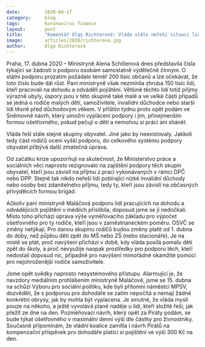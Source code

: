 ```yaml
---
date:         2020-04-17
category:     blog
tags:         koronavirus finance
layout:       post
title:        "Komentář Olgy Richterové: Vláda stále neřeší situaci lidí pracujících na dohodu"
image:        articles/2020/richterova.jpg
author:       Olga Richterová
--- 
```


 

Praha, 17. dubna 2020 – Ministryně Alena Schillerová dnes představila čísla týkající se žádostí o podporu osobám samostatně výdělečně činným. O státní podporu prozatím požádalo téměř 200 tisíc občanů a lze očekávat, že toto číslo bude dál růst. Paní ministryně však nezmínila zhruba 150 tisíc lidí, kteří pracovali na dohodu a odváděli pojištění. Většině těchto lidí totiž příjmy výrazně ubyly, úspory jsou v této skupině také malé a ve velké části případů se jedná o rodiče malých dětí, samoživitele, invalidní důchodce nebo starší lidi těsně před důchodovým věkem. V příštím týdnu proto opět podám ve Sněmovně návrh, který umožní vyplácení podpory i jim, přinejmenším formou ošetřovného, pokud pečují o děti a nemohou si práci ani shánět.

Vláda řeší stále stejné skupiny obyvatel. Jiné jako by neexistovaly. Jakkoli tedy část rodičů ocení vyšší podporu, do celkového systému podpory obyvatel přibývá další zmatečná úprava.

Od začátku krize upozorňuji na skutečnost, že Ministerstvo práce a sociálních věcí naprosto rezignovalo na zajištění podpory těch skupin obyvatel, kteří jsou závislí na příjmu z prací vykonávaných v rámci DPČ nebo DPP. Stejně tak nikdo neřeší lidi pobírající nízké invalidní důchody nebo osoby bez zdanitelného příjmu, tedy ty, kteří jsou závislí na občasných přivýdělcích formou brigád.

Ačkoliv paní ministryně Maláčová podporu lidí pracujících na dohodu a odvádějících pojištění v médiích přislíbila, doposud jsme se jí nedočkali. Místo toho přichází úprava výše vyměřovacího základu pro výpočet ošetřovného pro ty rodiče, kteří jsou v zaměstnaneckém poměru. OSVČ se změny netýkají. Pro danou skupinu rodičů budou změny platit od 1. dubna do doby, než půjdou děti zpět do MŠ nebo ZŠ (nebo stacionáře). Je na místě se ptát, proč navýšení přichází v době, kdy vláda posílá pomalu děti zpět do školy, a proč nevyužije naopak prostředky pro podporu těch, kteří nedostali doposud nic, případně pro navýšení mimořádné okamžité pomoci pro nejohroženější rodiče samoživitele.

Jsme opět svědky naprosto nesystémového přístupu. Alarmující je, že navzdory mediálním prohlášením ministryně Maláčové, jsme se 15. dubna na schůzi Výboru pro sociální politiku, kde byli přítomni náměstci MPSV, dozvěděli, že s podporou pro dohodáře se zatím nepočítá a nemají žádné konkrétní obrysy, jak by mohla být vyplacena. Je smutné, že vláda myslí pouze na někoho, a ještě vyvolává plané naděje u lidí, kteří složitě řeší, jak přežít ze dne na den. Pozměňovací návrh, který opět za Piráty podám, se bude týkat ošetřovného v maximální denní výši dle částky pro živnostníky. Současně připomínám, že vládní koalice zamítla i návrh Pirátů na kompenzační příspěvek pro dohodáře platící si pojištění ve výši 300 Kč na den.
